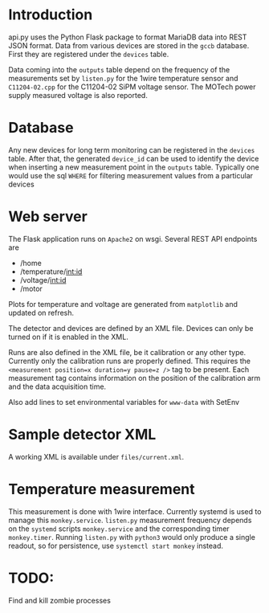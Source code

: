# Introduction

api.py uses the Python Flask package to format MariaDB data into REST JSON format. Data from various devices are stored in the `gccb` database. First they are registered under the `devices` table. 

Data coming into the `outputs` table depend on the frequency of the measurements set by `listen.py` for the 1wire temperature sensor and `C11204-02.cpp` for the C11204-02 SiPM voltage sensor. The MOTech power supply measured voltage is also reported.


# Database

Any new devices for long term monitoring can be registered in the `devices` table. After that, the generated `device_id` can be used to identify the device when inserting a new measurement point in the `outputs` table. Typically one would use the sql `WHERE` for filtering measurement values from a particular devices

# Web server

The Flask application runs on `Apache2` on wsgi. Several REST API endpoints are

- /home
- /temperature/<int:id>
- /voltage/<int:id>
- /motor
 
Plots for temperature and voltage are generated from `matplotlib` and updated on refresh.

The detector and devices are defined by an XML file. Devices can only be turned on if it is enabled in the XML.

Runs are also defined in the XML file, be it calibration or any other type. Currently only the calibration runs are properly defined. This requires the `<measurement position=x duration=y pause=z />` tag to be present. Each measurement tag contains information on the position of the calibration arm and the data acquisition time.

Also add lines to set environmental variables for `www-data` with SetEnv

# Sample detector XML

A working XML is available under `files/current.xml`.

# Temperature measurement

This measurement is done with 1wire interface. Currently systemd is used to manage this `monkey.service`. `listen.py` measurement frequency depends on the `systemd` scripts `monkey.service` and the corresponding timer `monkey.timer`. Running `listen.py` with `python3` would only produce a single readout, so for persistence, use `systemctl start monkey` instead.

# TODO:

Find and kill zombie processes
